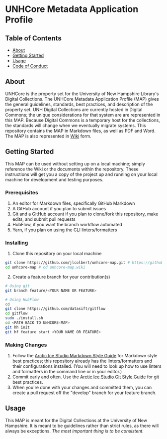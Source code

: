 # UNHCore Metadata Application Profile

## Table of Contents

- [About](#about)
- [Getting Started](#getting_started)
- [Usage](#usage)
- [Code of Conduct](./CODE_OF_CONDUCT.md)

## About <a name = "about"></a>

UNHCore is the property set for the University of New Hampshire Library's Digital Collections. The UNHCore Metadata Application Profile (MAP) gives the general guidelines, standards, best practices, and description of the property set.
UNH Digital Collections are currently hosted in Digital Commons; the unique considerations for that system are are represented in this MAP. Because Digital Commons is a temporary host for the collections, the standards will change when we eventually migrate systems.
This repository contains the MAP in Markdown files, as well as PDF and Word. The MAP is also represented in [Wiki](https://github.com/jlcolbert/unhcore-map/wiki) form.

## Getting Started <a name = "getting_started"></a>

This MAP can be used without setting up on a local machine; simply reference the Wiki or the documents within the repository.
These instructions will get you a copy of the project up and running on your local machine for development and testing purposes.

### Prerequisites

1. An editor for Markdown files, specifically GitHub Markdown
2. A GitHub account if you plan to submit issues
3. Git and a GitHub account if you plan to clone/fork this repository, make edits, and submit pull requests
4. HubFlow, if you want the branch workflow automated
5. Yarn, if you plan on using the CLI linters/formatters

### Installing

1. Clone this repository on your local machine

```sh
git clone https://github.com/jlcolbert/unhcore-map.git # https://github.com/jlcolbert/unhcore-map.wiki.git for Wiki files
cd unhcore-map # cd unhcore-map.wiki
```

2. Create a feature branch for your contribution(s)

```sh
# Using git
git branch feature/<YOUR NAME OR FEATURE>
```

```sh
# Using HubFlow
cd
git clone https://github.com/datasift/gitflow
cd gitflow
sudo ./install.sh
cd <PATH BACK TO UNHCORE-MAP>
git hh init
git hf feature start <YOUR NAME OR FEATURE>
```

### Making Changes

1. Follow the [Arctic Ice Studio Markdown Style Guide](https://github.com/arcticicestudio/styleguide-markdown) for Markdown style best practices; this repository already has the linters/formatters and their configurations installed. (You will need to look up how to use linters and formatters in the command line or in your editor.)
2. Commit early and often. Use the [Arctic Ice Studio Git Style Guide](https://github.com/arcticicestudio/styleguide-git) for git best practices.
3. When you're done with your changes and committed them, you can create a pull request off the "develop" branch for your feature branch.

## Usage <a name = "usage"></a>

This MAP is meant for the Digital Collections at the University of New Hampshire. It is meant to be guidelines rather than strict rules, as there will always be exceptions. *The most important thing is to be consistent.*
